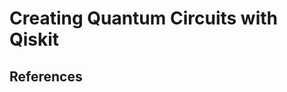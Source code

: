 <h1 class="centered">Creating Quantum Circuits with Qiskit</h1>

<!-- TODO: Everything -->

## References